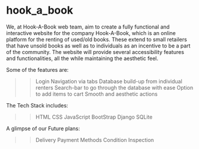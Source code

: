 # hook_a_book
We, at Hook-A-Book web team, aim to create a fully functional and interactive website for the company Hook-A-Book, which is an online platform for the renting of used/old books. These extend to small retailers that have unsold books as well as to individuals as an incentive to be a part of the community. 
The website will provide several accessibility features and functionalities, all the while maintaining the aesthetic feel.

Some of the features are:

>> Login
>> Navigation via tabs
>> Database build-up from individual renters
>> Search-bar to go through the database with ease
>> Option to add items to cart
>> Smooth and aesthetic actions

The Tech Stack includes:

>>HTML
>>CSS
>>JavaScript
>>BootStrap
>>Django
>>SQLite

A glimpse of our Future plans:

>>Delivery
>>Payment Methods
>>Condition Inspection
